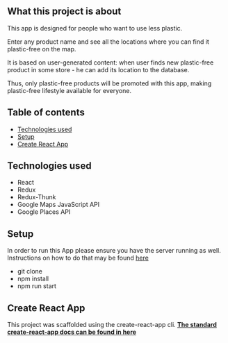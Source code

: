 ## What this project is about

This app is designed for people who want to use less plastic.

Enter any product name and see all the locations where you can find it plastic-free on the map.

It is based on user-generated content: when user finds new plastic-free product in some store - he can add its location to the database. 

Thus, only plastic-free products will be promoted with this app, making plastic-free lifestyle available for everyone.

## Table of contents

- [Technologies used](#Technologies-used)
- [Setup](#Setup)
- [Create React App](#Create-React-App)

## Technologies used

- React
- Redux
- Redux-Thunk
- Google Maps JavaScript API
- Google Places API

## Setup

In order to run this App please ensure you have the server running as well. 
Instructions on how to do that may be found [here](https://github.com/hastinc/Jobs-Board-Server)
- git clone
- npm install
- npm run start

## Create React App

This project was scaffolded using the create-react-app cli. 
**[The standard create-react-app docs can be found in here](https://github.com/facebook/create-react-app)**


